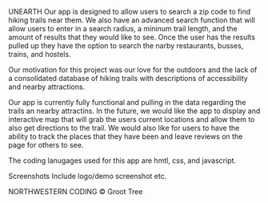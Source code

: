 UNEARTH
Our app is designed to allow users to search a zip code to find hiking trails near them. 
We also have an advanced search function that will allow users to enter in a search radius, a mininum trail length, and the amount of results that they would like to see. Once the user has the results pulled up they have the option to search the narby restaurants, busses, trains, and hostels. 

Our motivation for this project was our love for the outdoors and the lack of a consolidated database of hiking trails with descriptions of accessibility and nearby attractions. 

Our app is currently fully functional and pulling in the data regarding the trails an nearby attractins. In the future, we would like the app to display and interactive map that will grab the users current locations and allow them to also get directions to the trail. We would also like for users to have the ability to track the places that they have been and leave reviews on the page for others to see. 

The coding lanugages used for this app are hmtl, css, and javascript. 

Screenshots
Include logo/demo screenshot etc.
 

NORTHWESTERN CODING © Groot Tree
